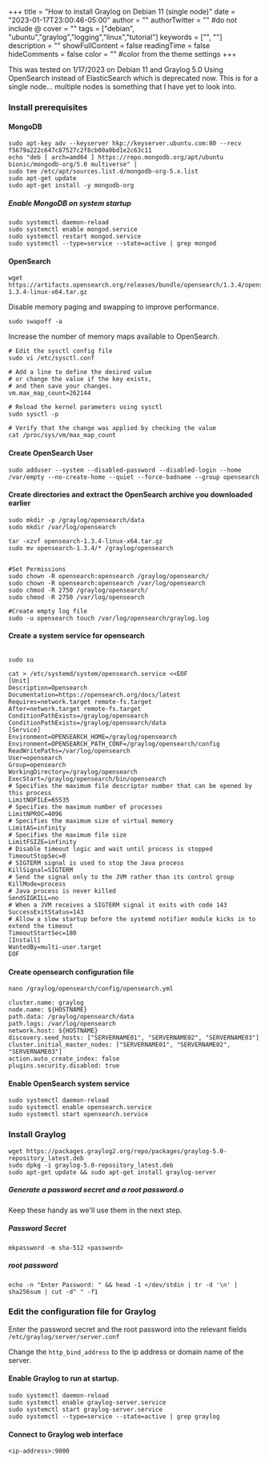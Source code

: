 +++
title = "How to install Graylog on Debian 11 (single node)"
date = "2023-01-17T23:00:46-05:00"
author = ""
authorTwitter = "" #do not include @
cover = ""
tags = ["debian", "ubuntu","graylog","logging","linux","tutorial"]
keywords = ["", ""]
description = ""
showFullContent = false
readingTime = false
hideComments = false
color = "" #color from the theme settings
+++

This was tested on 1/17/2023 on Debian 11 and Graylog 5.0
Using OpenSearch instead of ElasticSearch which is deprecated now.
This is for a single node... multiple nodes is something that I have yet to look into.


### Install prerequisites

#### MongoDB 

```
sudo apt-key adv --keyserver hkp://keyserver.ubuntu.com:80 --recv f5679a222c647c87527c2f8cb00a0bd1e2c63c11
echo "deb [ arch=amd64 ] https://repo.mongodb.org/apt/ubuntu bionic/mongodb-org/5.0 multiverse" |
sudo tee /etc/apt/sources.list.d/mongodb-org-5.x.list
sudo apt-get update
sudo apt-get install -y mongodb-org
```

##### Enable MongoDB on system startup

```
sudo systemctl daemon-reload
sudo systemctl enable mongod.service
sudo systemctl restart mongod.service
sudo systemctl --type=service --state=active | grep mongod
```

#### OpenSearch
```
wget https://artifacts.opensearch.org/releases/bundle/opensearch/1.3.4/opensearch-1.3.4-linux-x64.tar.gz
```

Disable memory paging and swapping to improve performance.

```
sudo swapoff -a
```

Increase the number of memory maps available to OpenSearch.

```
# Edit the sysctl config file
sudo vi /etc/sysctl.conf

# Add a line to define the desired value
# or change the value if the key exists,
# and then save your changes.
vm.max_map_count=262144

# Reload the kernel parameters using sysctl
sudo sysctl -p

# Verify that the change was applied by checking the value
cat /proc/sys/vm/max_map_count
```

#### Create OpenSearch User
```
sudo adduser --system --disabled-password --disabled-login --home /var/empty --no-create-home --quiet --force-badname --group opensearch
```

#### Create directories and extract the OpenSearch archive you downloaded earlier

```
sudo mkdir -p /graylog/opensearch/data
sudo mkdir /var/log/opensearch

tar -xzvf opensearch-1.3.4-linux-x64.tar.gz
sudo mv opensearch-1.3.4/* /graylog/opensearch


#Set Permissions
sudo chown -R opensearch:opensearch /graylog/opensearch/
sudo chown -R opensearch:opensearch /var/log/opensearch
sudo chmod -R 2750 /graylog/opensearch/
sudo chmod -R 2750 /var/log/opensearch

#Create empty log file
sudo -u opensearch touch /var/log/opensearch/graylog.log
```

#### Create a system service for opensearch


```

sudo su

cat > /etc/systemd/system/opensearch.service <<EOF
[Unit]
Description=Opensearch
Documentation=https://opensearch.org/docs/latest
Requires=network.target remote-fs.target
After=network.target remote-fs.target
ConditionPathExists=/graylog/opensearch
ConditionPathExists=/graylog/opensearch/data
[Service]
Environment=OPENSEARCH_HOME=/graylog/opensearch
Environment=OPENSEARCH_PATH_CONF=/graylog/opensearch/config
ReadWritePaths=/var/log/opensearch
User=opensearch
Group=opensearch
WorkingDirectory=/graylog/opensearch
ExecStart=/graylog/opensearch/bin/opensearch
# Specifies the maximum file descriptor number that can be opened by this process
LimitNOFILE=65535
# Specifies the maximum number of processes
LimitNPROC=4096
# Specifies the maximum size of virtual memory
LimitAS=infinity
# Specifies the maximum file size
LimitFSIZE=infinity
# Disable timeout logic and wait until process is stopped
TimeoutStopSec=0
# SIGTERM signal is used to stop the Java process
KillSignal=SIGTERM
# Send the signal only to the JVM rather than its control group
KillMode=process
# Java process is never killed
SendSIGKILL=no
# When a JVM receives a SIGTERM signal it exits with code 143
SuccessExitStatus=143
# Allow a slow startup before the systemd notifier module kicks in to extend the timeout
TimeoutStartSec=180
[Install]
WantedBy=multi-user.target
EOF

```

#### Create opensearch configuration file

```
nano /graylog/opensearch/config/opensearch.yml
```

```
cluster.name: graylog
node.name: ${HOSTNAME}
path.data: /graylog/opensearch/data
path.logs: /var/log/opensearch
network.host: ${HOSTNAME}
discovery.seed_hosts: ["SERVERNAME01", "SERVERNAME02", "SERVERNAME03"]
cluster.initial_master_nodes: ["SERVERNAME01", "SERVERNAME02", "SERVERNAME03"]
action.auto_create_index: false
plugins.security.disabled: true
```




#### Enable OpenSearch system service

```
sudo systemctl daemon-reload
sudo systemctl enable opensearch.service
sudo systemctl start opensearch.service
```

### Install Graylog


```
wget https://packages.graylog2.org/repo/packages/graylog-5.0-repository_latest.deb
sudo dpkg -i graylog-5.0-repository_latest.deb
sudo apt-get update && sudo apt-get install graylog-server 
```

##### Generate a password secret and a root password.o

Keep these handy as we'll use them in the next step.

##### Password Secret
```
mkpassword -m sha-512 <password>
```

##### root password

```
echo -n "Enter Password: " && head -1 </dev/stdin | tr -d '\n' | sha256sum | cut -d" " -f1
```

### Edit the configuration file for Graylog

Enter the password secret and the root password into the relevant fields `/etc/graylog/server/server.conf`

Change the `http_bind_address` to the ip address or domain name of the server.


#### Enable Graylog to run at startup.

```
sudo systemctl daemon-reload
sudo systemctl enable graylog-server.service
sudo systemctl start graylog-server.service
sudo systemctl --type=service --state=active | grep graylog
```

#### Connect to Graylog web interface

```
<ip-address>:9000
```

